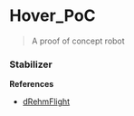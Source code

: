 # Hover_PoC

> A proof of concept robot


### Stabilizer


**References**

- [dRehmFlight](https://github.com/nickrehm/dRehmFlight)

### 